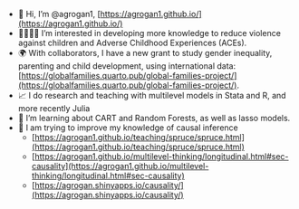 - 👋 Hi, I’m @agrogan1, [https://agrogan1.github.io/](https://agrogan1.github.io/)
- 👩‍👩‍👧‍👦 I’m interested in developing more knowledge to reduce violence against children and Adverse Childhood Experiences (ACEs).
- 🌍 With collaborators, I have a new grant to study gender inequality, parenting and child development, using international data:  [https://globalfamilies.quarto.pub/global-families-project/](https://globalfamilies.quarto.pub/global-families-project/).
- 📈 I do research and teaching with multilevel models in Stata and R, and more recently Julia
- 🌱 I’m learning about CART and Random Forests, as well as lasso models.
- 🌱 I am trying to improve my knowledge of causal inference
    - [https://agrogan1.github.io/teaching/spruce/spruce.html](https://agrogan1.github.io/teaching/spruce/spruce.html)
    - [https://agrogan1.github.io/multilevel-thinking/longitudinal.html#sec-causality](https://agrogan1.github.io/multilevel-thinking/longitudinal.html#sec-causality)
    - [https://agrogan.shinyapps.io/causality/](https://agrogan.shinyapps.io/causality/)

<!---
agrogan1/agrogan1 is a ✨ special ✨ repository because its `README.md` (this file) appears on your GitHub profile.
You can click the Preview link to take a look at your changes.
--->
